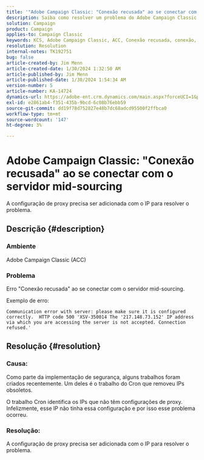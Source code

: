 ```yaml
---
title: '"Adobe Campaign Classic: "Conexão recusada" ao se conectar com o servidor mid-sourcing"'
description: Saiba como resolver um problema do Adobe Campaign Classic em que você recebe o erro "Conexão recusada" ao se conectar com o servidor mid-sourcing.
solution: Campaign
product: Campaign
applies-to: Campaign Classic
keywords: KCS, Adobe Campaign Classic, ACC, Conexão recusada, conexão, servidor mid-sourcing, solução de problemas
resolution: Resolution
internal-notes: TK192751
bug: false
article-created-by: Jim Menn
article-created-date: 1/30/2024 1:32:50 AM
article-published-by: Jim Menn
article-published-date: 1/30/2024 1:54:34 AM
version-number: 5
article-number: KA-14724
dynamics-url: https://adobe-ent.crm.dynamics.com/main.aspx?forceUCI=1&pagetype=entityrecord&etn=knowledgearticle&id=ad8e0175-0fbf-ee11-9079-6045bd006268
exl-id: e2861ab4-f351-435b-9bcd-6c08b76ebb59
source-git-commit: dd19f78d752827e48b7dc68adcd95500f2ffbca0
workflow-type: tm+mt
source-wordcount: '147'
ht-degree: 3%

---
```


# Adobe Campaign Classic: &quot;Conexão recusada&quot; ao se conectar com o servidor mid-sourcing


A configuração de proxy precisa ser adicionada com o IP para resolver o problema.

## Descrição {#description}


### Ambiente

Adobe Campaign Classic (ACC)

### Problema

Erro &quot;Conexão recusada&quot; ao se conectar com o servidor mid-sourcing.

Exemplo de erro:


```
Communication error with server: please make sure it is configured correctly.  HTTP code 500 'XSV-350014 The '217.148.73.152' IP address via which you are accessing the server is not accepted. Connection refused.'
```



## Resolução {#resolution}


### Causa:

Como parte da implementação de segurança, alguns trabalhos foram criados recentemente. Um deles é o trabalho do Cron que removeu IPs obsoletos.

O trabalho Cron identifica os IPs que não têm configurações de proxy. Infelizmente, esse IP não tinha essa configuração e por isso esse problema ocorreu.

### Resolução:

A configuração de proxy precisa ser adicionada com o IP para resolver o problema.
